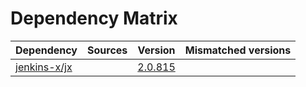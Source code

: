 # Dependency Matrix

Dependency | Sources | Version | Mismatched versions
---------- | ------- | ------- | -------------------
[jenkins-x/jx](https://github.com/jenkins-x/jx) |  | [2.0.815](https://github.com/jenkins-x/jx/releases/tag/v2.0.815) | 
